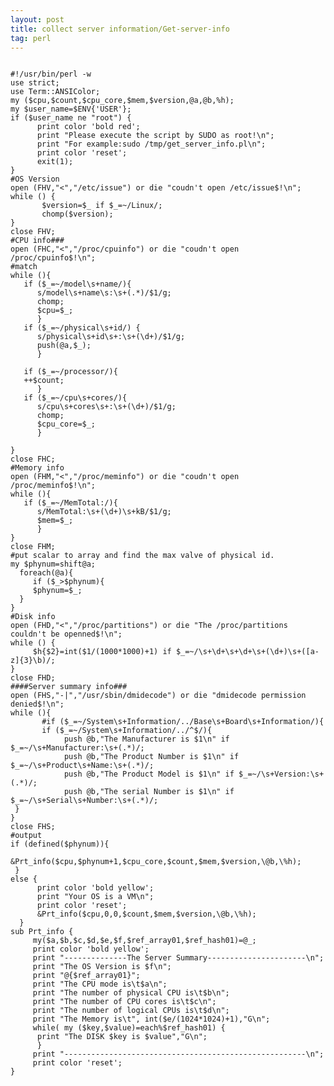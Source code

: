 ```yaml
---
layout: post
title: collect server information/Get-server-info
tag: perl
---
```

<pre><code>
#!/usr/bin/perl -w
use strict;
use Term::ANSIColor;
my ($cpu,$count,$cpu_core,$mem,$version,@a,@b,%h);
my $user_name=$ENV{'USER'};
if ($user_name ne "root") {
      print color 'bold red';
      print "Please execute the script by SUDO as root!\n";
      print "For example:sudo /tmp/get_server_info.pl\n";
      print color 'reset';
      exit(1);
}
#OS Version
open (FHV,"<","/etc/issue") or die "coudn't open /etc/issue$!\n";
while (<FHV>) {
       $version=$_ if $_=~/Linux/;
       chomp($version);
} 
close FHV;
#CPU info###
open (FHC,"<","/proc/cpuinfo") or die "coudn't open /proc/cpuinfo$!\n";
#match 
while (<FHC>){
   if ($_=~/model\s+name/){
      s/model\s+name\s:\s+(.*)/$1/g;
      chomp;
      $cpu=$_;
      }
   if ($_=~/physical\s+id/) {
      s/physical\s+id\s+:\s+(\d+)/$1/g;
      push(@a,$_);
      } 
     
   if ($_=~/processor/){ 
   ++$count;
      }
   if ($_=~/cpu\s+cores/){
      s/cpu\s+cores\s+:\s+(\d+)/$1/g;
      chomp;
      $cpu_core=$_;
      } 
      
}
close FHC;
#Memory info
open (FHM,"<","/proc/meminfo") or die "coudn't open /proc/meminfo$!\n";
while (<FHM>){
   if ($_=~/MemTotal:/){
      s/MemTotal:\s+(\d+)\s+kB/$1/g;
      $mem=$_;
      }
}
close FHM;
#put scalar to array and find the max valve of physical id.
my $phynum=shift@a;
  foreach(@a){
     if ($_>$phynum){
     $phynum=$_;
  }
}
#Disk info
open (FHD,"<","/proc/partitions") or die "The /proc/partitions couldn't be openned$!\n";
while (<FHD>) {
     $h{$2}=int($1/(1000*1000)+1) if $_=~/\s+\d+\s+\d+\s+(\d+)\s+([a-z]{3}\b)/;
}
close FHD; 
####Server summary info###
open (FHS,"-|","/usr/sbin/dmidecode") or die "dmidecode permission denied$!\n";
while (<FHS>){
       #if ($_=~/System\s+Information/../Base\s+Board\s+Information/){
       if ($_=~/System\s+Information/../^$/){
            push @b,"The Manufacturer is $1\n" if $_=~/\s+Manufacturer:\s+(.*)/;
            push @b,"The Product Number is $1\n" if $_=~/\s+Product\s+Name:\s+(.*)/;
            push @b,"The Product Model is $1\n" if $_=~/\s+Version:\s+(.*)/;
            push @b,"The serial Number is $1\n" if $_=~/\s+Serial\s+Number:\s+(.*)/;
 }
}
close FHS;
#output
if (defined($phynum)){
      &Prt_info($cpu,$phynum+1,$cpu_core,$count,$mem,$version,\@b,\%h);
 }
else {
      print color 'bold yellow';
      print "Your OS is a VM\n";
      print color 'reset';
      &Prt_info($cpu,0,0,$count,$mem,$version,\@b,\%h);
  }
sub Prt_info {
     my($a,$b,$c,$d,$e,$f,$ref_array01,$ref_hash01)=@_;
     print color 'bold yellow';
     print "--------------The Server Summary----------------------\n";
     print "The OS Version is $f\n";
     print "@{$ref_array01}";
     print "The CPU mode is\t$a\n";
     print "The number of physical CPU is\t$b\n";
     print "The number of CPU cores is\t$c\n";
     print "The number of logical CPUs is\t$d\n";
     print "The Memory is\t", int($e/(1024*1024)+1),"G\n";
     while( my ($key,$value)=each%$ref_hash01) {
      print "The DISK $key is $value","G\n";
      }
     print "------------------------------------------------------\n";
     print color 'reset';
}
</pre></code>  
